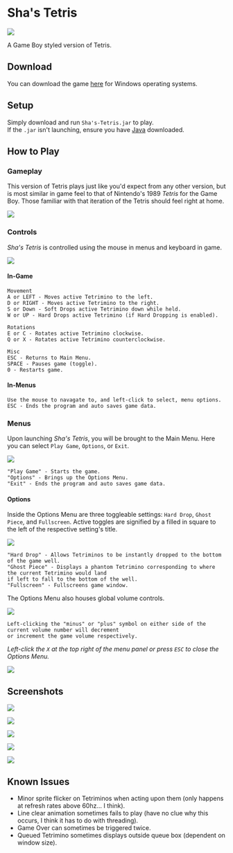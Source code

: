 # Sha's Tetris

![](https://cdn.shashack.org/Tetris/Clip4.gif)

A Game Boy styled version of Tetris.

## Download

You can download the game [here](https://cdn.shashack.org/Tetris/Sha's-Tetris.jar) 
for Windows operating systems.  

## Setup

Simply download and run `Sha's-Tetris.jar` to play.  
If the `.jar` isn't launching, ensure you have [Java](https://www.java.com/en/download/) downloaded.

## How to Play

### Gameplay

This version of Tetris plays just like you'd expect from any other version, but is most similar in game feel to that of 
Nintendo's 1989 *Tetris* for the Game Boy. Those familiar with that iteration of the Tetris should feel right at home.

![](https://cdn.shashack.org/Tetris/Clip5.gif)

### Controls

*Sha's Tetris* is controlled using the mouse in menus and keyboard in game.

![](https://cdn.shashack.org/Tetris/Clip2.gif)

#### In-Game

```
Movement
A or LEFT - Moves active Tetrimino to the left.
D or RIGHT - Moves active Tetrimino to the right.
S or Down - Soft Drops active Tetrimino down while held.
W or UP - Hard Drops active Tetrimino (if Hard Dropping is enabled).

Rotations
E or C - Rotates active Tetrimino clockwise.
Q or X - Rotates active Tetrimino counterclockwise.

Misc
ESC - Returns to Main Menu.
SPACE - Pauses game (toggle).
0 - Restarts game.
```

#### In-Menus

````
Use the mouse to navagate to, and left-click to select, menu options.
ESC - Ends the program and auto saves game data.
````

### Menus

Upon launching *Sha's Tetris*, you will be brought to the Main Menu. Here you can select `Play Game`, `Options`, or 
`Exit`.

![](https://cdn.shashack.org/Tetris/screenshot8.png)
```
"Play Game" - Starts the game.  
"Options" - Brings up the Options Menu.  
"Exit" - Ends the program and auto saves game data.
```

#### Options

Inside the Options Menu are three toggleable settings: `Hard Drop`, `Ghost Piece`, and `Fullscreen`.
Active toggles are signified by a filled in square to the left of the respective setting's title.

![](https://cdn.shashack.org/Tetris/screenshot9.png)
```
"Hard Drop" - Allows Tetriminos to be instantly dropped to the bottom of the game well.
"Ghost Piece" - Displays a phantom Tetrimino corresponding to where the current Tetrimino would land 
if left to fall to the bottom of the well.
"Fullscreen" - Fullscreens game window.
```

The Options Menu also houses global volume controls.

![](https://cdn.shashack.org/Tetris/Clip1.gif)

```
Left-clicking the "minus" or "plus" symbol on either side of the current volume number will decrement
or increment the game volume respectively.
```

*Left-click the `X` at the top right of the menu panel or press `ESC` to close the Options Menu.*

![](https://cdn.shashack.org/Tetris/Clip3.gif)

## Screenshots

![](https://cdn.shashack.org/Tetris/screenshot1.png)

![](https://cdn.shashack.org/Tetris/screenshot8.png)

![](https://cdn.shashack.org/Tetris/screenshot2.png)

![](https://cdn.shashack.org/Tetris/screenshot7.png)

![](https://cdn.shashack.org/Tetris/screenshot5.png)

## Known Issues

 - Minor sprite flicker on Tetriminos when acting upon them (only happens at refresh rates above 60hz... I think).
 - Line clear animation sometimes fails to play (have no clue why this occurs, I think it has to do with threading).
 - Game Over can sometimes be triggered twice.
 - Queued Tetrimino sometimes displays outside queue box (dependent on window size).
